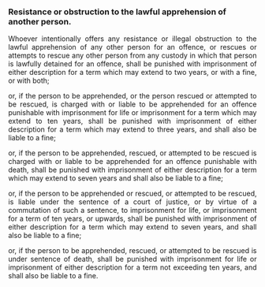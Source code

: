 ### Resistance or obstruction to the lawful apprehension of another person.
<div style="text-align: justify">

Whoever intentionally offers any resistance or illegal obstruction to the lawful apprehension of any other person for an offence, or rescues or attempts to rescue any other person from any custody in which that person is lawfully detained for an offence, shall be punished with imprisonment of either description for a term which may extend to two years, or with a fine, or with both;

</p>

or, if the person to be apprehended, or the person rescued or attempted to be rescued, is charged with or liable to be apprehended for an offence punishable with imprisonment for life or imprisonment for a term which may extend to ten years, shall be punished with imprisonment of either description for a term which may extend to three years, and shall also be liable to a fine;

</p>

or, if the person to be apprehended, rescued, or attempted to be rescued is charged with or liable to be apprehended for an offence punishable with death, shall be punished with imprisonment of either description for a term which may extend to seven years and shall also be liable to a fine;

</p>

or, if the person to be apprehended or rescued, or attempted to be rescued, is liable under the sentence of a court of justice, or by virtue of a commutation of such a sentence, to imprisonment for life, or imprisonment for a term of ten years, or upwards, shall be punished with imprisonment of either description for a term which may extend to seven years, and shall also be liable to a fine;

</p>

or, if the person to be apprehended, rescued, or attempted to be rescued is under sentence of death, shall be punished with imprisonment for life or imprisonment of either description for a term not exceeding ten years, and shall also be liable to a fine.

</div>
